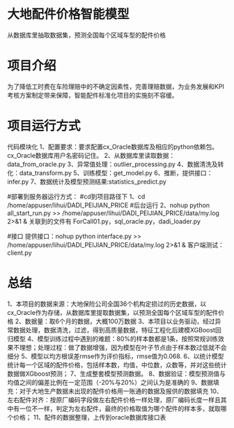 # 大地配件价格智能模型
从数据库里抽取数据集，预测全国每个区域车型的配件价格

# 项目介绍
为了降低工时费在车险理赔中的不确定因素性，完善理赔数据，为业务发展和KPI考核方案制定带来保障，智能配件标准化项目的实施刻不容缓。


# 项目运行方式
代码模块化
1、配置要求：要求配置cx_Oracle数据库及相应的python依赖包。cx_Oracle数据库用户名密码记住。
2、从数据库里读取数据：data_from_oracle.py
3、异常值处理：outlier_processing.py
4、数据清洗及转化：data_transform.py
5、训练模型：get_model.py
6、推断，提供接口：infer.py
7、数据统计及模型预测结果:statistics_predict.py

#部署到服务器运行方式：
#cd到项目路径下
1、cd /home/appuser/lihui/DADI_PEIJIAN_PRICE
#后台运行
2、nohup python all_start_run.py >> /home/appuser/lihui/DADI_PEIJIAN_PRICE/data/my.log 2>&1 &
关联到的文件有 ForCall01.py，sql_oracle.py，dadi_loader.py


#接口
提供接口：nohup python interface.py >> /home/appuser/lihui/DADI_PEIJIAN_PRICE/data/my.log 2>&1 &
客户端测试：client.py



# 总结
1、本项目的数据来源：大地保险公司全国36个机构定损过的历史数据，以cx_Oracle作为存储，从数据库里提取数据集，以预测全国每个区域车型的配件价格
2、数据量：取6个月的数据，大概100万数据
3、本项目以业务驱动，经过异常数据处理，数据清洗，过滤，得到高质量数据，特征工程化后建模XGBoost回归模型
4、模型训练过程中遇到的难题：80%的样本数都是1条，按照常规训练效果不理想；处理过程：做了数据增强，因为模型在叶子节点由于样本数过低就不会细分
5、模型以均方根误差rmse作为评价指标，rmse值为0.068.
6、以统计模型统计每一个区域的配件价格，包括样本数，均值，中位数，众数等，并对这些统计数据做XGboost预测；
7、生成整套模型预测数据。
8、数据验证：模型预测值与均值之间的偏差比例在一定范围（-20%与20%）之间认为是准确的
9、数据填充：对于大地生产数据未出现的配件价格用一账通的数据及报供的数据填充
10、左右配件对齐：按原厂编码字段做左右配件价格一样处理，原厂编码长度一样且其中有一位不一样，判定为左右配件，最终的价格取值为哪个配件的样本多，就取哪个价格；
11、配件的数据整理，上传到oracle数据库接口表



